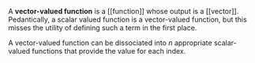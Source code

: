 A **vector-valued function** is a [[function]] whose output is a [[vector]]. Pedantically, a scalar valued function is a vector-valued function, but this misses the utility of defining such a term in the first place. 

A vector-valued function can be dissociated into $n$ appropriate scalar-valued functions that provide the value for each index. 